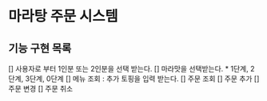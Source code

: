 # 마라탕 주문 시스템
## 기능 구현 목록
[] 사용자로 부터 1인분 또는 2인분을 선택 받는다.
[] 마라맛을 선택받는다.
    * 1단계, 2단계, 3단계, 0단계
[] 메뉴 조회 : 추가 토핑을 입력 받는다.
[] 주문 조회
[] 주문 추가
[] 주문 변경
[] 주문 취소